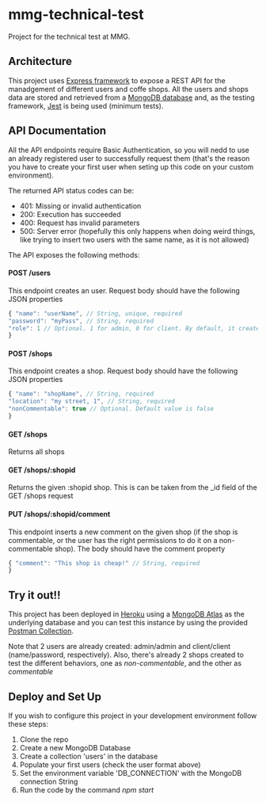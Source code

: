 # mmg-technical-test
Project for the technical test at MMG.

## Architecture
This project uses [Express framework](https://expressjs.com/) to expose a REST API for the manadgement of different users and coffe shops. 
All the users and shops data are stored and retrieved from a [MongoDB database](https://www.mongodb.com/) and, as the testing framework, [Jest](https://jestjs.io/) is being used (minimum tests).

## API Documentation
All the API endpoints require Basic Authentication, so you will nedd to use an already registered user to successfully request them (that's the reason you have to create your first user when seting up this code on your custom environment).

The returned API status codes can be:
- 401: Missing or invalid authentication
- 200: Execution has succeeded
- 400: Request has invalid parameters
- 500: Server error (hopefully this only happens when doing weird things, like trying to insert two users with the same name, as it is not allowed)

The API exposes the following methods:
#### POST /users
This endpoint creates an user. Request body should have the following JSON properties
```javascript
{ "name": "userName", // String, unique, required
"password": "myPass", // String, required
"role": 1 // Optional. 1 for admin, 0 for client. By default, it creates client users
}
```

#### POST /shops
This endpoint creates a shop. Request body should have the following JSON properties
```javascript
{ "name": "shopName", // String, required
"location": "my street, 1", // String, required
"nonCommentable": true // Optional. Default value is false
}
```

#### GET /shops
Returns all shops

#### GET /shops/:shopid
Returns the given :shopid shop. This is can be taken from the _id field of the GET /shops request

#### PUT /shops/:shopid/comment
This endpoint inserts a new comment on the given shop (if the shop is commentable, or the user has the right permissions to do it on a non-commentable shop). The body should have the comment property
```javascript
{ "comment": "This shop is cheap!" // String, required
}
```

## Try it out!!
This project has been deployed in [Heroku](https://www.heroku.com/) using a [MongoDB Atlas](https://www.mongodb.com/cloud/atlas) as the underlying database and you can test this instance by using the provided [Postman Collection](MMG-TEST.postman_collection.json).

Note that 2 users are already created: admin/admin and client/client (name/password, respectively). Also, there's already 2 shops created to test the different behaviors, one as *non-commentable*, and the other as *commentable*

## Deploy and Set Up
If you wish to configure this project in your development environment follow these steps: 
1. Clone the repo
2. Create a new MongoDB Database
3. Create a collection 'users' in the database
4. Populate your first users (check the user format above)
5. Set the environment variable 'DB_CONNECTION' with the MongoDB connection String
6. Run the code by the command *npm start*
